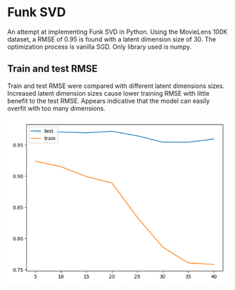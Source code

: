 # Funk SVD
An attempt at implementing Funk SVD in Python. Using the MovieLens 100K dataset, a RMSE of 0.95 is found with a latent
dimension size of 30. The optimization process is vanilla SGD. Only library used is numpy.

## Train and test RMSE
Train and test RMSE were compared with different latent dimensions sizes.
Increased latent dimension sizes cause lower training RMSE with little benefit to the test RMSE. Appears indicative that
the model can easily overfit with too many dimensions.

![Test/train RMSE](test-vs-train.png "Test/train RMSE")
